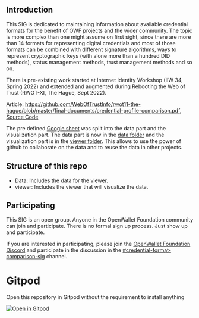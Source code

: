 ## Introduction

This SIG is dedicated to maintaining information about available credential formats for the benefit of OWF projects and the wider community. The topic is more complex than one might assume on first sight, since there are more than 14 formats for representing digital credentials and most of those formats can be combined with different signature algorithms, ways to represent cryptographic keys (with alone more than a hundred DID methods), status management methods, trust management methods and so on.

There is pre-existing work started at Internet Identity Workshop (IIW 34, Spring 2022) and extended and augmented during Rebooting the Web of Trust (RWOT-XI, The Hague, Sept 2022).

Article: https://github.com/WebOfTrustInfo/rwot11-the-hague/blob/master/final-documents/credential-profile-comparison.pdf, [Source Code](article.md)

The pre defined [Google sheet](./viewer/tools/Credential%20Comparison%20Matrix.xlsx) was split into the data part and the visualization part. The data part is now in the [data folder](./data) and the visualization part is in the [viewer folder](./viewer). This allows to use the power of github to collaborate on the data and to reuse the data in other projects.

## Structure of this repo

- Data: Includes the data for the viewer.
- viewer: Includes the viewer that will visualize the data.

## Participating

This SIG is an open group. Anyone in the OpenWallet Foundation community can join and participate. There is no formal sign up process. Just show up and participate.

If you are interested in participating, please join the [OpenWallet Foundation Discord](https://discord.com/invite/yjvGPd5FCU) and participate in the discussion in the [#credential-format-comparison-sig](https://discord.com/channels/1022962884864643214/1113500130419671080) channel.

# Gitpod

Open this repository in Gitpod without the requirement to install anything

[![Open in Gitpod](https://gitpod.io/button/open-in-gitpod.svg)](https://gitpod.io/#https://github.com/https://github.com/openwallet-foundation/credential-format-comparison-sig)
